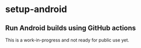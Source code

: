 # setup-android

## Run Android builds using GitHub actions

This is a work-in-progress and not ready for public use yet.
